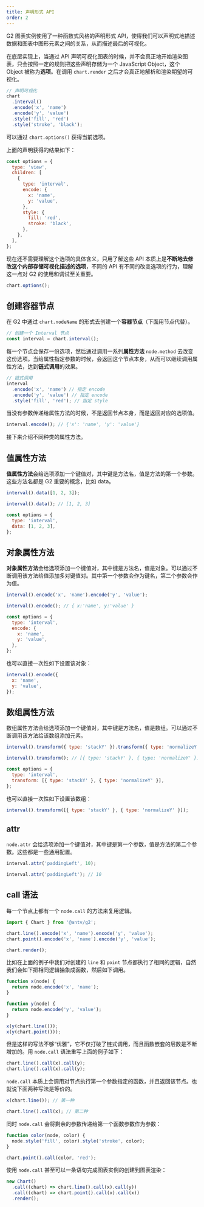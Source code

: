 ```yaml
---
title: 声明形式 API
order: 2
---
```


G2 图表实例使用了一种函数式风格的声明形式 API，使得我们可以声明式地描述数据和图表中图形元素之间的关系，从而描述最后的可视化。

在底层实现上，当通过 API 声明可视化图表的时候，并不会真正地开始渲染图表，只会按照一定的规则把这些声明存储为一个 JavaScript Object，这个 Object 被称为**选项**。在调用 `chart.render` 之后才会真正地解析和渲染期望的可视化。

```js
// 声明可视化
chart
  .interval()
  .encode('x', 'name')
  .encode('y', 'value')
  .style('fill', 'red')
  .style('stroke', 'black');
```

可以通过 `chart.options()` 获得当前选项。

上面的声明获得的结果如下：

```js
const options = {
  type: 'view',
  children: [
    {
      type: 'interval',
      encode: {
        x: 'name',
        y: 'value',
      },
      style: {
        fill: 'red',
        stroke: 'black',
      },
    },
  ],
};
```

现在还不需要理解这个选项的具体含义，只用了解这些 API 本质上是**不断地去修改这个内部存储可视化描述的选项**，不同的 API 有不同的改变选项的行为，理解这一点对 G2 的使用和调试至关重要。

```js
chart.options();
```

## 创建容器节点

在 G2 中通过 `chart.nodeName` 的形式去创建一个**容器节点**（下面用节点代替）。

```js
// 创建一个 Interval 节点
const interval = chart.interval();
```

每一个节点会保存一份选项，然后通过调用一系列**属性方法** `node.method` 去改变这份选项。当给属性指定参数的时候，会返回这个节点本身，从而可以继续调用属性方法，达到**链式调用**的效果。

```js
// 链式调用
interval
  .encode('x', 'name') // 指定 encode
  .encode('y', 'value') // 指定 encode
  .style('fill', 'red'); // 指定 style
```

当没有参数传递给属性方法的时候，不是返回节点本身，而是返回对应的选项值。

```js
interval.encode(); // {'x': 'name', 'y': 'value'}
```

接下来介绍不同种类的属性方法。

## 值属性方法

**值属性方法**会给选项添加一个键值对，其中键是方法名，值是方法的第一个参数。这些方法名都是 G2 重要的概念，比如 data。

```js
interval().data([1, 2, 3]);
```

```js
interval().data(); // [1, 2, 3]

const options = {
  type: 'interval',
  data: [1, 2, 3],
};
```

## 对象属性方法

**对象属性方法**会给选项添加一个键值对，其中键是方法名，值是对象。可以通过不断调用该方法给值添加多对键值对。其中第一个参数会作为键名，第二个参数会作为值。

```js
interval().encode('x', 'name').encode('y', 'value');
```

```js
interval().encode(); // { x:'name', y:'value' }

const options = {
  type: 'interval',
  encode: {
    x: 'name',
    y: 'value',
  },
};
```

也可以直接一次性如下设置该对象：

```js
interval().encode({
  x: 'name',
  y: 'value',
});
```

## 数组属性方法

数组属性方法会给选项添加一个键值对，其中键是方法名，值是数组。可以通过不断调用该方法给该数组添加元素。

```js
interval().transform({ type: 'stackY' }).transform({ type: 'normalizeY' });
```

```js
interval().transform(); // [{ type: 'stackY' }, { type: 'normalizeY' }];

const options = {
  type: 'interval',
  transform: [{ type: 'stackY' }, { type: 'normalizeY' }],
};
```

也可以直接一次性如下设置该数组：

```js
interval().transform([{ type: 'stackY' }, { type: 'normalizeY' }]);
```

## attr

`node.attr` 会给选项添加一个键值对，其中键是第一个参数，值是方法的第二个参数。这些都是一些通用配置。

```js
interval.attr('paddingLeft', 10);
```

```js
interval.attr('paddingLeft'); // 10
```

## call 语法

每一个节点上都有一个 `node.call` 的方法来复用逻辑。

```js
import { Chart } from '@antv/g2';

chart.line().encode('x', 'name').encode('y', 'value');
chart.point().encode('x', 'name').encode('y', 'value');

chart.render();
```

比如在上面的例子中我们对创建的 `line` 和 `point` 节点都执行了相同的逻辑，自然我们会如下把相同逻辑抽象成函数，然后如下调用。

```js
function x(node) {
  return node.encode('x', 'name');
}

function y(node) {
  return node.encode('y', 'value');
}

x(y(chart.line()));
x(y(chart.point()));
```

但是这样的写法不够“优雅”，它不仅打破了链式调用，而且函数嵌套的层数是不断增加的。用 `node.call` 语法重写上面的例子如下：

```js
chart.line().call(x).call(y);
chart.line().call(x).call(y);
```

`node.call` 本质上会调用对节点执行第一个参数指定的函数，并且返回该节点。也就说下面两种写法是等价的。

```js
x(chart.line()); // 第一种

chart.line().call(x); // 第二种
```

同时 `node.call` 会将剩余的参数传递给第一个函数参数作为参数：

```js
function color(node, color) {
  node.style('fill', color).style('stroke', color);
}

chart.point().call(color, 'red');
```

使用 `node.call` 甚至可以一条语句完成图表实例的创建到图表渲染：

```js
new Chart()
  .call((chart) => chart.line().call(x).call(y))
  .call((chart) => chart.point().call(x).call(x))
  .render();
```
